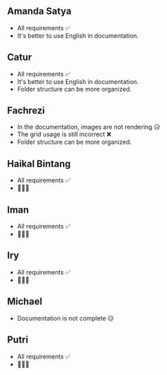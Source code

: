 ## Amanda Satya

- All requirements ✅
- It's better to use English in documentation.

## Catur

- All requirements ✅
- It's better to use English in documentation.
- Folder structure can be more organized.

## Fachrezi

- In the documentation, images are not rendering 😥
- The grid usage is still incorrect ❌
- Folder structure can be more organized.

## Haikal Bintang

- All requirements ✅
- 🥦🥦🥦

## Iman

- All requirements ✅
- 🦖🦖🦖

## Iry

- All requirements ✅
- 🐢🐢🐢

## Michael

- Documentation is not complete 😥

## Putri

- All requirements ✅
- 🌱🌱🌱
